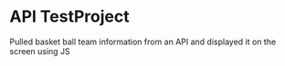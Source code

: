 # API TestProject

 Pulled basket ball team information from an API and displayed it on the screen using JS
